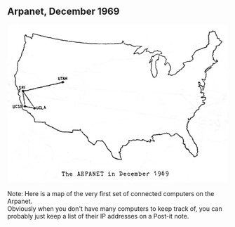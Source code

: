 ## Arpanet, December 1969<!-- .slide: data-transition="fade" data-transitionSpeed="fast"-->

![Arpanet](/images/arpanet-1969-12.jpg "Arpanet, December 1969")<!-- .element: class="fragment" -->

Note:
Here is a map of the very first set of connected computers on the Arpanet.
<br>Obviously when you don't have many computers to keep track of, you can probably just keep a list of their IP addresses on a Post-it note.
